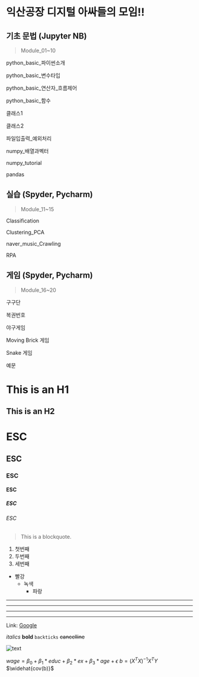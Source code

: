 # 익산공장 디지털 아싸들의 모임!!

## 기초 문법 (Jupyter NB)
> Module_01~10

python_basic_파이썬소개

python_basic_변수타입

python_basic_연산자_흐름제어

python_basic_함수

클래스1

클래스2

파일입출력_예외처리

numpy_배열과벡터

numpy_tutorial

pandas

## 실습 (Spyder, Pycharm)
> Module_11~15

Classification

Clustering_PCA

naver_music_Crawling

RPA

## 게임 (Spyder, Pycharm)
> Module_16~20

구구단

복권번호

야구게임

Moving Brick 게임

Snake 게임


예문

This is an H1
=============

This is an H2
-------------

# ESC
## ESC
### ESC
#### ESC
##### ESC
###### ESC

> This is a blockquote.

1. 첫번째
2. 두번째
3. 세번째

* 빨강
  * 녹색
    * 파랑

***
* * *
*****
- - -

Link: [Google](https://google.com)

*italics*
**bold**
`backticks`
~~cancelline~~

![text](/path/to/image.jpg)

$wage = \beta_0 + \beta_1*educ + \beta_2*ex + \beta_3*age + \epsilon$
$b=(X^TX)^{-1}X^TY$
$\widehat{cov(b)}$
